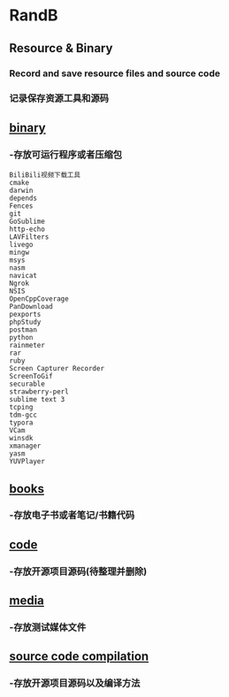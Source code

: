 # RandB
## Resource & Binary
### Record and save resource files and source code
### 记录保存资源工具和源码
## [binary](https://github.com/gongluck/RandB/tree/master/binary)
### -存放可运行程序或者压缩包
    BiliBili视频下载工具
    cmake
    darwin
    depends
    Fences
    git
    GoSublime
    http-echo
    LAVFilters
    livego
    mingw
    msys
    nasm
    navicat
    Ngrok
    NSIS
    OpenCppCoverage
    PanDownload
    pexports
    phpStudy
    postman
    python
    rainmeter
    rar
    ruby
    Screen Capturer Recorder
    ScreenToGif
    securable
    strawberry-perl
    sublime text 3
    tcping
    tdm-gcc
    typora
    VCam
    winsdk
    xmanager
    yasm
    YUVPlayer

## [books](https://github.com/gongluck/RandB/tree/master/books)
### -存放电子书或者笔记/书籍代码
## [code](https://github.com/gongluck/RandB/tree/master/code)
### -存放开源项目源码(待整理并删除)
## [media](https://github.com/gongluck/RandB/tree/master/media)
### -存放测试媒体文件
## [source code compilation](https://github.com/gongluck/RandB/tree/master/source%20code%20compilation)
### -存放开源项目源码以及编译方法
